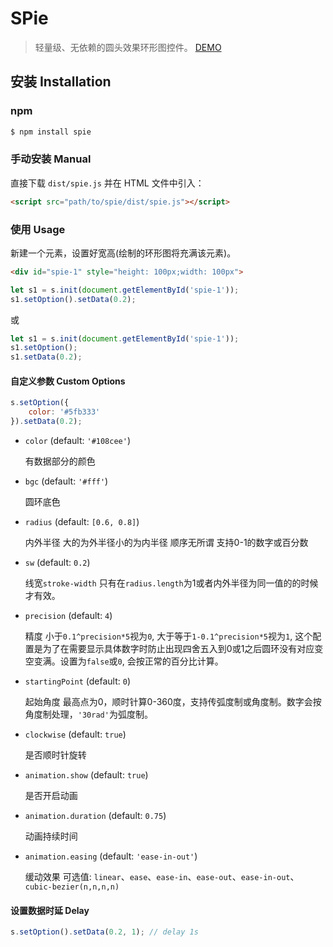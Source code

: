 # SPie

> 轻量级、无依赖的圆头效果环形图控件。 [DEMO](https://snailsword.github.io/spie/demo.html)

## 安装 Installation

### npm

```bash
$ npm install spie
```

### 手动安装 Manual

直接下载 `dist/spie.js` 并在 HTML 文件中引入：

```html
<script src="path/to/spie/dist/spie.js"></script>
```

### 使用 Usage

新建一个元素，设置好宽高(绘制的环形图将充满该元素)。

```html
<div id="spie-1" style="height: 100px;width: 100px">
```

```js
let s1 = s.init(document.getElementById('spie-1'));
s1.setOption().setData(0.2);
```

或

```js
let s1 = s.init(document.getElementById('spie-1'));
s1.setOption();
s1.setData(0.2);
```

#### 自定义参数 Custom Options

```js
s.setOption({
    color: '#5fb333'
}).setData(0.2);
```

* `color` (default: `'#108cee'`)

  有数据部分的颜色

* `bgc` (default: `'#fff'`)

  圆环底色

* `radius` (default: `[0.6, 0.8]`)

  内外半径 大的为外半径小的为内半径 顺序无所谓 支持0-1的数字或百分数

* `sw` (default: `0.2`)

  线宽`stroke-width` 只有在`radius.length`为1或者内外半径为同一值的的时候才有效。

* `precision` (default: `4`)

  精度 小于`0.1^precision*5`视为`0`, 大于等于`1-0.1^precision*5`视为`1`, 这个配置是为了在需要显示具体数字时防止出现四舍五入到0或1之后圆环没有对应变空变满。设置为`false`或`0`, 会按正常的百分比计算。

* `startingPoint` (default: `0`)

  起始角度 最高点为0，顺时针算0-360度，支持传弧度制或角度制。数字会按角度制处理，`'30rad'`为弧度制。

* `clockwise` (default: `true`)

  是否顺时针旋转

* `animation.show` (default: `true`)

  是否开启动画

* `animation.duration` (default: `0.75`)

  动画持续时间

* `animation.easing` (default: `'ease-in-out'`)

  缓动效果 可选值:
  `linear`、`ease`、`ease-in`、`ease-out`、`ease-in-out`、 `cubic-bezier(n,n,n,n)`




#### 设置数据时延 Delay

```js
s.setOption().setData(0.2, 1); // delay 1s
```
